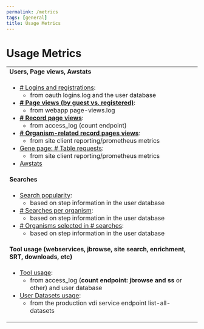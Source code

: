 ```yaml
---
permalink: /metrics
tags: [general]
title: Usage Metrics
---
```

<h1>Usage Metrics</h1>

<div class="static-content">

<table border="0" cellpadding="2" cellspacing="0" width="100%">

<tr><td><b>Users, Page views, Awstats</b></td></tr>
<tr><td><ul>
  <li><a href="/a/app/search/metrics/LoginStats"># Logins and registrations</a>: 
    <ul><li>from oauth logins.log and the user database</li></ul></li>
  <li><a href="/a/app/search/metrics/PageViewStats"><b># Page views (by guest vs. registered)</b></a>: 
    <ul><li>from webapp page-views.log</li></ul></li>
  <li><a href="/a/app/search/metrics/RecordPageViewStats"><b># Record page views</b></a>: 
    <ul><li>from access_log (count endpoint)</li></ul></li>
  <li><a href="/a/app/search/metrics/OrgPageViewMetrics"><b># Organism-related record pages views</b></a>: 
    <ul><li>from site client reporting/prometheus metrics</li></ul></li>
  <li><a href="/a/app/search/metrics/GenePageTableMetrics">Gene page: # Table requests</a>: 
    <ul><li>from site client reporting/prometheus metrics</li></ul></li>
  <li><a href="/a/app/search/metrics/Awstats">Awstats</a></li>
</ul></td></tr>

<tr><td><b>Searches</b></td></tr>
<tr><td><ul>
  <li><a href="/a/app/search/metrics/SearchMetrics">Search popularity</a>: 
    <ul><li>based on step information in the user database</li></ul></li>
  <li><a href="/a/app/search/metrics/OrgParamNameMetrics"># Searches per organism</a>: 
    <ul><li>based on step information in the user database</li></ul></li>
  <li><a href="/a/app/search/metrics/OrgParamCountMetrics"># Organisms selected in # searches</a>: 
    <ul><li>based on step information in the user database</li></ul></li>
</ul></td></tr>

<tr><td><b>Tool usage (webservices, jbrowse, site search, enrichment, SRT, downloads, etc)</b></td></tr>
<tr><td><ul>
  <li><a href="/a/app/search/metrics/ToolMetrics">Tool usage</a>:
    <ul><li>from access_log (<b>count endpoint: jbrowse and ss</b> or other) and user database</li></ul></li>
  <li><a href="/a/app/search/metrics/UserDatasets">User Datasets usage</a>: 
    <ul><li>from the production vdi service endpoint list-all-datasets</li></ul></li>
</ul></td></tr>


</table>


</div>
